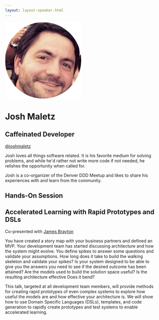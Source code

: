 ```yaml
---
layout: layout-speaker.html
---
```

<div class="container section featured-speaker">
  <div class="row">
    <div class="col-xs-12 col-sm-2 img-container">
      <img class="speaker-page-img" src="../img/speakers/Josh-Maletz-ON.png">
    </div>
    <div class="col-xs-12 col-sm-10 copy-container">
        <h1 class="speaker-header">Josh Maletz</h1>
        <h2 class="speaker-subtitle">Caffeinated Developer</h2>
        <p class="copy"><a class="speaker-handle" href="https://twitter.com/joshmaletz" target="_blank">@joshmaletz</a></p>
        <p class="copy">Josh loves all things software related. It is his favorite medium for solving problems, and while he'd rather not write more code if not needed, he relishes the opportunity when called for.</p>
        <p class="copy">Josh is a co-organizer of the Denver DDD Meetup and likes to share his experiences with and learn from the community.</p>
        <h2 class="speaker-subheader">Hands-On Session</h2>
        <h2 class="speaker-subheader gold">Accelerated Learning with Rapid Prototypes and DSLs</h2>
        <p class="copy">Co-presented with <a href="james-brayton.html">James Brayton</a></p>
        <p class="copy">You have created a story map with your business partners and defined an MVP. Your development team has started discussing architecture and how the system might evolve. You define spikes to answer some questions and validate your assumptions. How long does it take to build the walking skeleton and validate your spikes? Is your system designed to be able to give you the answers you need to see if the desired outcome has been attained? Are the models used to build the solution space useful? Is the resulting architecture effective Does it bend?</p>
        <p class="copy">This talk, targeted at all development team members, will provide methods for creating rapid prototypes of even complex systems to explore how useful the models are and how effective your architecture is. We will show how to use Domain Specific Languages (DSLs), templates, and code generation to rapidly create prototypes and test systems to enable accelerated learning.</p>
    </div>
  </div>
</div>